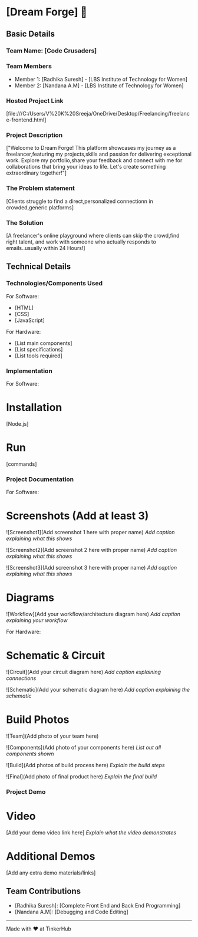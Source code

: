# [Dream Forge] 🎯


## Basic Details
### Team Name: [Code Crusaders]


### Team Members
- Member 1: [Radhika Suresh] - [LBS Institute of Technology for Women]
- Member 2: [Nandana A.M] - [LBS Institute of Technology for Women]
  

### Hosted Project Link
[file:///C:/Users/V%20K%20Sreeja/OneDrive/Desktop/Freelancing/freelance-frontend.html]

### Project Description
["Welcome to Dream Forge! This platform showcases my journey as a freelancer,featuring my projects,skills and passion for delivering exceptional work. Explore my portfolio,share your feedback and connect with me for collaborations that bring your ideas to life. Let's create something extraordinary together!"]

### The Problem statement
[Clients struggle to find a direct,personalized connectionn in crowded,generic platforms]

### The Solution
[A freelancer's online playground where clients can skip the crowd,find right talent, and work with someone who actually responds to emails..usually within 24 Hours!]

## Technical Details
### Technologies/Components Used
For Software:
- [HTML]
- [CSS]
- [JavaScript]


For Hardware:
- [List main components]
- [List specifications]
- [List tools required]

### Implementation
For Software:
# Installation
[Node.js]

# Run
[commands]

### Project Documentation
For Software:

# Screenshots (Add at least 3)
![Screenshot1](Add screenshot 1 here with proper name)
*Add caption explaining what this shows*

![Screenshot2](Add screenshot 2 here with proper name)
*Add caption explaining what this shows*

![Screenshot3](Add screenshot 3 here with proper name)
*Add caption explaining what this shows*

# Diagrams
![Workflow](Add your workflow/architecture diagram here)
*Add caption explaining your workflow*

For Hardware:

# Schematic & Circuit
![Circuit](Add your circuit diagram here)
*Add caption explaining connections*

![Schematic](Add your schematic diagram here)
*Add caption explaining the schematic*

# Build Photos
![Team](Add photo of your team here)


![Components](Add photo of your components here)
*List out all components shown*

![Build](Add photos of build process here)
*Explain the build steps*

![Final](Add photo of final product here)
*Explain the final build*

### Project Demo
# Video
[Add your demo video link here]
*Explain what the video demonstrates*

# Additional Demos
[Add any extra demo materials/links]

## Team Contributions
- [Radhika Suresh]: [Complete Front End and Back End Programming]
- [Nandana A.M]: [Debugging and Code Editing]
  

---
Made with ❤️ at TinkerHub
